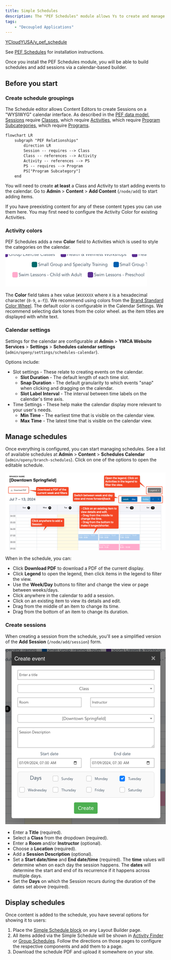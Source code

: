 ```yaml
---
title: Simple Schedules
description: The "PEF Schedules" module allows Ys to create and manage schedules with a simple, calendar-based view.
tags:
    - "Decoupled Applications"
---
```


[YCloudYUSA/y_pef_schedule](https://github.com/YCloudYUSA/y_pef_schedule)

See [PEF Schedules](../../../development/program-event-framework/pef-schedules) for installation instructions.

Once you install the PEF Schedules module, you will be able to build schedules and add sessions via a calendar-based builder.

## Before you start

### Create schedule groupings

The Schedule editor allows Content Editors to create Sessions on a "WYSIWYG" calendar interface. As described in the [PEF data model](../../../development/program-event-framework#data-model), [Sessions](../../content-types/activity-class-session#session) require [Classes](../../content-types/activity-class-session#class), which require [Activities](../../content-types/activity-class-session#activity), which require [Program Subcategories](../../content-types/program-subcategory), which require [Programs](../../content-types/program).

```mermaid
flowchart LR
    subgraph "PEF Relationships"
        direction LR
        Session -- requires --> Class
        Class -- references --> Activity
        Activity -- references --> PS
        PS -- requires --> Program
        PS["Program Subcategory"]
    end
```

You will need to create **at least** a Class and Activity to start adding events to the calendar. Go to **Admin** > **Content** > **Add Content** (`/node/add`) to start adding items.

If you have preexisting content for any of these content types you can use them here. You may first need to configure the Activity Color for existing Activities.

### Activity colors

PEF Schedules adds a new **Color** field to Activities which is used to style the categories on the calendar.

![An example of different colored Activity labels](simple-schedules--activity-colors.png)

The **Color** field takes a hex value (`#XXXXXX` where `X` is a hexadecimal character (`0-9`, `a-f`)). We recommend using colors from the [Brand Standard Color Wheel](../../../development/colorways#base-variables). The default color is configurable in the Calendar Settings. We recommend selecting dark tones from the color wheel. as the item titles are displayed with white text.

### Calendar settings

Settings for the calendar are configurable at **Admin** > **YMCA Website Services** > **Settings** > **Schedules calendar settings** (`admin/openy/settings/schedules-calendar`).

Options include:

- Slot settings - These relate to creating events on the calendar.
    - **Slot Duration** - The default length of each time slot.
    - **Snap Duration** - The default granularity to which events "snap" when clicking and dragging on the calendar.
    - **Slot Label Interval** - The interval between time labels on the calendar's time axis.
- Time Settings - These help make the calendar display more relevant to your user's needs.
    - **Min Time** - The earliest time that is visible on the calendar view.
    - **Max Time** - The latest time that is visible on the calendar view.

## Manage schedules

Once everything is configured, you can start managing schedules. See a list of available schedules at **Admin** >
**Content** > **Schedules Calendar** (`admin/openy/branch-schedules`). Click on one of the options to open the editable schedule.

![A description of the options available when managing the schedule.](simple-schedules--manage.png)

When in the schedule, you can:

- Click **Download PDF** to download a PDF of the current display.
- Click **Legend** to open the legend, then click items in the legend to filter the view.
- Use the **Week/Day** buttons to filter and change the view or page between weeks/days.
- Click anywhere in the calendar to add a session.
- Click on an existing item to view its details and edit.
- Drag from the middle of an item to change its time.
- Drag from the bottom of an item to change its duration.

### Create sessions

When creating a session from the schedule, you'll see a simplified version of the **Add Session** (`/node/add/session`) form.

![The options available when creating a session.](simple-schedules--create.png)

- Enter a **Title** (required).
- Select a **Class** from the dropdown (required).
- Enter a **Room** and/or **Instructor** (optional).
- Choose a **Location** (required).
- Add a **Session Description** (optional).
- Set a **Start date/time** and **End date/time** (required). The **time** values will determine when on each day the session happens. The **dates** will determine the start and end of its recurrence if it happens across multiple days.
- Set the **Days** on which the Session recurs during the duration of the dates set above (required).

## Display schedules

Once content is added to the schedule, you have several options for showing it to users:

1. Place the [Simple Schedule block](../../layout-builder/simple-schedule) on any Layout Builder page.
2. All items added via the Simple Schedule will be shown in [Activity Finder](../activity-finder) or [Group Schedules](../group-schedules). Follow the directions on those pages to configure the respective components and add them to a page.
3. Download the schedule PDF and upload it somewhere on your site.
